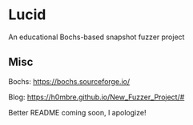 # Lucid
An educational Bochs-based snapshot fuzzer project

## Misc
Bochs: https://bochs.sourceforge.io/

Blog: https://h0mbre.github.io/New_Fuzzer_Project/#

Better README coming soon, I apologize!
